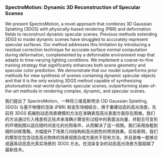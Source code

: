 ### SpectroMotion: Dynamic 3D Reconstruction of Specular Scenes

We present SpectroMotion, a novel approach that combines 3D Gaussian Splatting (3DGS) with physically-based rendering (PBR) and deformation fields to reconstruct dynamic specular scenes. Previous methods extending 3DGS to model dynamic scenes have struggled to accurately represent specular surfaces. Our method addresses this limitation by introducing a residual correction technique for accurate surface normal computation during deformation, complemented by a deformable environment map that adapts to time-varying lighting conditions. We implement a coarse-to-fine training strategy that significantly enhances both scene geometry and specular color prediction. We demonstrate that our model outperforms prior methods for view synthesis of scenes containing dynamic specular objects and that it is the only existing 3DGS method capable of synthesizing photorealistic real-world dynamic specular scenes, outperforming state-of-the-art methods in rendering complex, dynamic, and specular scenes.

我们提出了 SpectroMotion，一种将三维高斯喷涂 (3D Gaussian Splatting, 3DGS) 与基于物理的渲染 (PBR) 和变形场相结合，用于重建动态的高光场景。先前将 3DGS 拓展到动态场景建模的方法在准确表现高光表面方面存在困难。我们的方法通过引入残差校正技术来准确计算变形过程中的表面法向量，并配合可变形的环境贴图以适应随时间变化的光照条件，从而解决了这一局限。我们采用由粗到细的训练策略，大幅提升了场景几何结构和高光颜色的预测效果。实验表明，我们的模型在包含动态高光物体的场景视图合成方面优于现有方法，并且是唯一能够合成逼真动态高光真实场景的 3DGS 方法，在渲染复杂的动态高光场景方面超越了最新技术。
